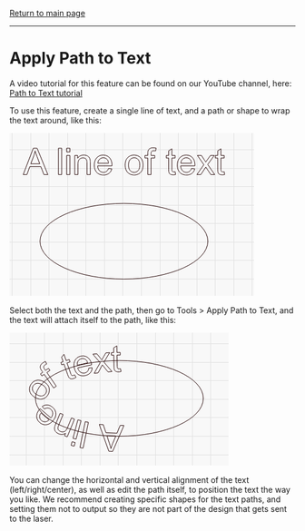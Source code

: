 [Return to main page](README.md)

----

# Apply Path to Text

A video tutorial for this feature can be found on our YouTube channel, here:  [Path to Text tutorial](<https://www.youtube.com/watch?v=IDRx4-D1DWk>)

To use this feature, create a single line of text, and a path or shape to wrap the text around, like this:

![](./img/ApplyPathToTextSetup.png)

Select both the text and the path, then go to Tools > Apply Path to Text, and the text will attach itself to the path, like this:

![](./img/ApplyPathToTextResult.png)

You can change the horizontal and vertical alignment of the text (left/right/center), as well as edit the path itself, to position the text the way you like.  We recommend creating specific shapes for the text paths, and setting them not to output so they are not part of the design that gets sent to the laser.